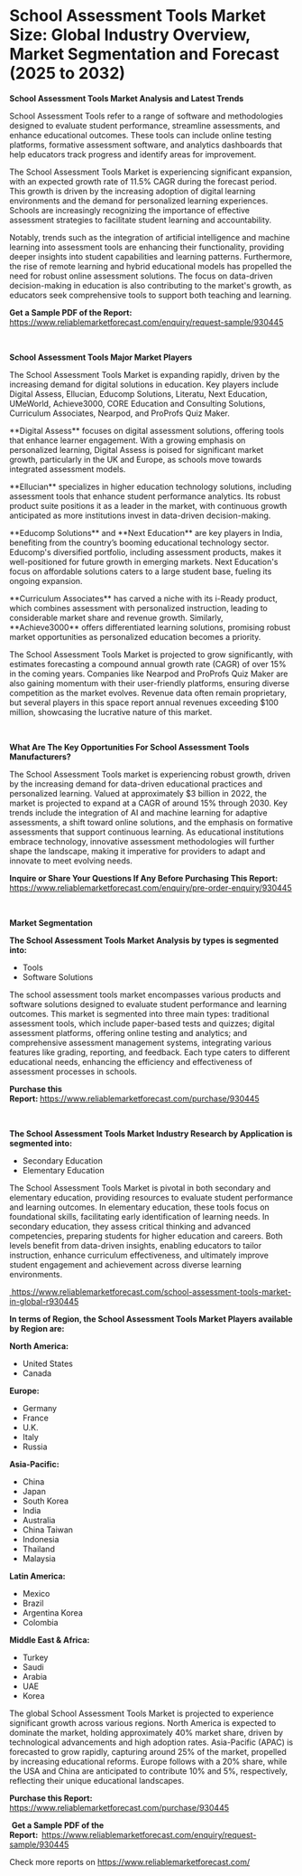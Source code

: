 <p><h1>School Assessment Tools Market Size: Global Industry Overview, Market Segmentation and Forecast (2025 to 2032)</h1></p><p><strong>School Assessment Tools Market Analysis and Latest Trends</strong></p>
<p><p>School Assessment Tools refer to a range of software and methodologies designed to evaluate student performance, streamline assessments, and enhance educational outcomes. These tools can include online testing platforms, formative assessment software, and analytics dashboards that help educators track progress and identify areas for improvement. </p><p>The School Assessment Tools Market is experiencing significant expansion, with an expected growth rate of 11.5% CAGR during the forecast period. This growth is driven by the increasing adoption of digital learning environments and the demand for personalized learning experiences. Schools are increasingly recognizing the importance of effective assessment strategies to facilitate student learning and accountability. </p><p>Notably, trends such as the integration of artificial intelligence and machine learning into assessment tools are enhancing their functionality, providing deeper insights into student capabilities and learning patterns. Furthermore, the rise of remote learning and hybrid educational models has propelled the need for robust online assessment solutions. The focus on data-driven decision-making in education is also contributing to the market's growth, as educators seek comprehensive tools to support both teaching and learning.</p></p>
<p><strong>Get a Sample PDF of the Report:&nbsp;</strong> <a href="https://www.reliablemarketforecast.com/enquiry/request-sample/930445?utm_campaign=3132&utm_medium=2&utm_source=Github&utm_content=ia&utm_term=21032025&utm_id=school-assessment-tools">https://www.reliablemarketforecast.com/enquiry/request-sample/930445</a></p>
<p>&nbsp;</p>
<p><strong>School Assessment Tools Major Market Players</strong></p>
<p><p>The School Assessment Tools Market is expanding rapidly, driven by the increasing demand for digital solutions in education. Key players include Digital Assess, Ellucian, Educomp Solutions, Literatu, Next Education, UMeWorld, Achieve3000, CORE Education and Consulting Solutions, Curriculum Associates, Nearpod, and ProProfs Quiz Maker. </p><p>**Digital Assess** focuses on digital assessment solutions, offering tools that enhance learner engagement. With a growing emphasis on personalized learning, Digital Assess is poised for significant market growth, particularly in the UK and Europe, as schools move towards integrated assessment models.</p><p>**Ellucian** specializes in higher education technology solutions, including assessment tools that enhance student performance analytics. Its robust product suite positions it as a leader in the market, with continuous growth anticipated as more institutions invest in data-driven decision-making.</p><p>**Educomp Solutions** and **Next Education** are key players in India, benefiting from the country’s booming educational technology sector. Educomp's diversified portfolio, including assessment products, makes it well-positioned for future growth in emerging markets. Next Education's focus on affordable solutions caters to a large student base, fueling its ongoing expansion.</p><p>**Curriculum Associates** has carved a niche with its i-Ready product, which combines assessment with personalized instruction, leading to considerable market share and revenue growth. Similarly, **Achieve3000** offers differentiated learning solutions, promising robust market opportunities as personalized education becomes a priority.</p><p>The School Assessment Tools Market is projected to grow significantly, with estimates forecasting a compound annual growth rate (CAGR) of over 15% in the coming years. Companies like Nearpod and ProProfs Quiz Maker are also gaining momentum with their user-friendly platforms, ensuring diverse competition as the market evolves. Revenue data often remain proprietary, but several players in this space report annual revenues exceeding $100 million, showcasing the lucrative nature of this market.</p></p>
<p>&nbsp;</p>
<p><strong>What Are The Key Opportunities For School Assessment Tools Manufacturers?</strong></p>
<p><p>The School Assessment Tools market is experiencing robust growth, driven by the increasing demand for data-driven educational practices and personalized learning. Valued at approximately $3 billion in 2022, the market is projected to expand at a CAGR of around 15% through 2030. Key trends include the integration of AI and machine learning for adaptive assessments, a shift toward online solutions, and the emphasis on formative assessments that support continuous learning. As educational institutions embrace technology, innovative assessment methodologies will further shape the landscape, making it imperative for providers to adapt and innovate to meet evolving needs.</p></p>
<p><strong>Inquire or Share Your Questions If Any Before Purchasing This Report:</strong> <a href="https://www.reliablemarketforecast.com/enquiry/pre-order-enquiry/930445?utm_campaign=3132&utm_medium=2&utm_source=Github&utm_content=ia&utm_term=21032025&utm_id=school-assessment-tools">https://www.reliablemarketforecast.com/enquiry/pre-order-enquiry/930445</a></p>
<p>&nbsp;</p>
<p><strong>Market Segmentation</strong></p>
<p><strong>The School Assessment Tools Market Analysis by types is segmented into:</strong></p>
<p><ul><li>Tools</li><li>Software Solutions</li></ul></p>
<p><p>The school assessment tools market encompasses various products and software solutions designed to evaluate student performance and learning outcomes. This market is segmented into three main types: traditional assessment tools, which include paper-based tests and quizzes; digital assessment platforms, offering online testing and analytics; and comprehensive assessment management systems, integrating various features like grading, reporting, and feedback. Each type caters to different educational needs, enhancing the efficiency and effectiveness of assessment processes in schools.</p></p>
<p><strong>Purchase this Report:&nbsp;</strong><a href="https://www.reliablemarketforecast.com/purchase/930445?utm_campaign=3132&utm_medium=2&utm_source=Github&utm_content=ia&utm_term=21032025&utm_id=school-assessment-tools">https://www.reliablemarketforecast.com/purchase/930445</a></p>
<p>&nbsp;</p>
<p><strong>The School Assessment Tools Market Industry Research by Application is segmented into:</strong></p>
<p><ul><li>Secondary Education</li><li>Elementary Education</li></ul></p>
<p><p>The School Assessment Tools Market is pivotal in both secondary and elementary education, providing resources to evaluate student performance and learning outcomes. In elementary education, these tools focus on foundational skills, facilitating early identification of learning needs. In secondary education, they assess critical thinking and advanced competencies, preparing students for higher education and careers. Both levels benefit from data-driven insights, enabling educators to tailor instruction, enhance curriculum effectiveness, and ultimately improve student engagement and achievement across diverse learning environments.</p></p>
<p><a href="https://www.reliablemarketforecast.com/school-assessment-tools-market-in-global-r930445?utm_campaign=3132&utm_medium=2&utm_source=Github&utm_content=ia&utm_term=21032025&utm_id=school-assessment-tools">&nbsp;https://www.reliablemarketforecast.com/school-assessment-tools-market-in-global-r930445</a></p>
<p><strong>In terms of Region, the School Assessment Tools Market Players available by Region are:</strong></p>
<p>
    <p> <strong> North America: </strong>
        <ul>
            <li>United States</li>
            <li>Canada</li>
        </ul>
        </p> 
    <p> <strong> Europe: </strong>
        <ul>
            <li>Germany</li>
            <li>France</li>
            <li>U.K.</li>
            <li>Italy</li>
            <li>Russia</li>
        </ul>
        </p> 
    <p> <strong> Asia-Pacific: </strong>
        <ul>
            <li>China</li>
            <li>Japan</li>
            <li>South Korea</li>
            <li>India</li>
            <li>Australia</li>
            <li>China Taiwan</li>
            <li>Indonesia</li>
            <li>Thailand</li>
            <li>Malaysia</li>
        </ul>
        </p> 
    <p> <strong> Latin America: </strong>
        <ul>
            <li>Mexico</li>
            <li>Brazil</li>
            <li>Argentina Korea</li>
            <li>Colombia</li>
        </ul>
        </p> 
    <p> <strong> Middle East & Africa: </strong>
        <ul>
            <li>Turkey</li>
            <li>Saudi</li>
            <li>Arabia</li>
            <li>UAE</li>
            <li>Korea</li>
        </ul>
    </p>
    </p>
<p><p>The global School Assessment Tools Market is projected to experience significant growth across various regions. North America is expected to dominate the market, holding approximately 40% market share, driven by technological advancements and high adoption rates. Asia-Pacific (APAC) is forecasted to grow rapidly, capturing around 25% of the market, propelled by increasing educational reforms. Europe follows with a 20% share, while the USA and China are anticipated to contribute 10% and 5%, respectively, reflecting their unique educational landscapes.</p></p>
<p><strong>Purchase this Report: </strong><a href="https://www.reliablemarketforecast.com/purchase/930445?utm_campaign=3132&utm_medium=2&utm_source=Github&utm_content=ia&utm_term=21032025&utm_id=school-assessment-tools">https://www.reliablemarketforecast.com/purchase/930445</a></p>
<p>&nbsp;<strong>Get a Sample PDF of the Report:&nbsp;&nbsp;</strong><a href="https://www.reliablemarketforecast.com/enquiry/request-sample/930445?utm_campaign=3132&utm_medium=2&utm_source=Github&utm_content=ia&utm_term=21032025&utm_id=school-assessment-tools">https://www.reliablemarketforecast.com/enquiry/request-sample/930445</a></p>
<p><strong></strong></p>
<p>Check more reports on <a href="https://www.reliablemarketforecast.com/?utm_campaign=3132&utm_medium=2&utm_source=Github&utm_content=ia&utm_term=21032025&utm_id=school-assessment-tools">https://www.reliablemarketforecast.com/</a></p>